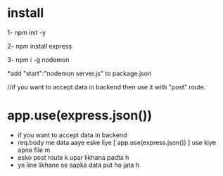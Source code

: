# install

1- npm init -y

2- npm install express

3- npm i -g nodemon

*add "start":"nodemon server.js" to package.json

//if you want to accept data in backend then use it with  "post" route. 

# app.use(express.json())
- if you want to accept data in backend
- req.body me data aaye eske liye  [ app.use(express.json()) ] use kiye apne file m
- esko post route k upar likhana padta h 
- ye line likhane se aapka data put ho jata h
